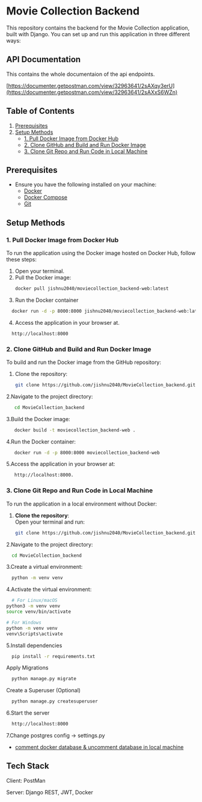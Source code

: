 # Movie Collection Backend

This repository contains the backend for the Movie Collection application, built with Django. You can set up and run this application in three different ways:

## API Documentation

This contains the whole documentaion of the api endpoints.

[https://documenter.getpostman.com/view/32963641/2sAXqy3erU](https://documenter.getpostman.com/view/32963641/2sAXxS6WZn)

## Table of Contents
1. [Prerequisites](#prerequisites)
2. [Setup Methods](#setup-methods)
   - [1. Pull Docker Image from Docker Hub](#1-pull-docker-image-from-docker-hub)
   - [2. Clone GitHub and Build and Run Docker Image](#2-clone-github-and-build-and-run-docker-image)
   - [3. Clone Git Repo and Run Code in Local Machine](#3-clone-git-repo-and-run-code-in-local-machine)

## Prerequisites
- Ensure you have the following installed on your machine:
  - [Docker](https://www.docker.com/get-started)
  - [Docker Compose](https://docs.docker.com/compose/install/)
  - [Git](https://git-scm.com/downloads)

## Setup Methods

### 1. Pull Docker Image from Docker Hub

To run the application using the Docker image hosted on Docker Hub, follow these steps:

1. Open your terminal.
2. Pull the Docker image:
   ```bash
   docker pull jishnu2040/moviecollection_backend-web:latest

3. Run the Docker container
 ```bash
   docker run -d -p 8000:8000 jishnu2040/moviecollection_backend-web:latest
```

4. Access the application in your browser at.
 ```bash
   http://localhost:8000
```


### 2. Clone GitHub and Build and Run Docker Image

To build and run the Docker image from the GitHub repository:

1. Clone the repository:
   ```bash
   git clone https://github.com/jishnu2040/MovieCollection_backend.git

2.Navigate to the project directory:
```bash
   cd MovieCollection_backend
```
3.Build the Docker image:
```bash
   docker build -t moviecollection_backend-web .
```
4.Run the Docker container:
```bash
   docker run -d -p 8000:8000 moviecollection_backend-web
```
5.Access the application in your browser at:
```bash
   http://localhost:8000.
```

### 3. Clone Git Repo and Run Code in Local Machine

To run the application in a local environment without Docker:

1. **Clone the repository**:  
   Open your terminal and run:
   ```bash
   git clone https://github.com/jishnu2040/MovieCollection_backend.git
2.Navigate to the project directory:

```bash
  cd MovieCollection_backend

```
3.Create a virtual environment:

```bash
  python -m venv venv

```
4.Activate the virtual environment:

```bash
  # For Linux/macOS
python3 -m venv venv
source venv/bin/activate

# For Windows
python -m venv venv
venv\Scripts\activate

```

5.Install dependencies

```bash
  pip install -r requirements.txt
```

Apply Migrations

```bash
  python manage.py migrate
```
Create a Superuser (Optional)

```bash
  python manage.py createsuperuser

```

6.Start the server

```bash
  http://localhost:8000

```
7.Change postgres config -> settings.py 
  - [comment docker database & uncomment database in local machine](https://bulldogjob.com/news/449-how-to-write-a-good-readme-for-your-github-project)



## Tech Stack

Client: PostMan

Server: Django REST, JWT, Docker




